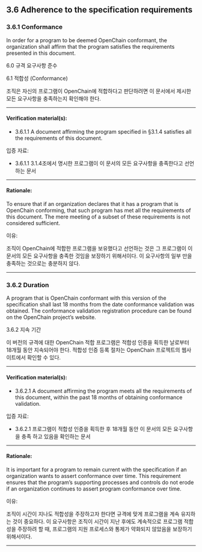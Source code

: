 ## 3.6 Adherence to the specification requirements

### 3.6.1 Conformance
In order for a program to be deemed OpenChain conformant, the organization shall affirm that the program satisfies the requirements presented in this document.

6.0 규격 요구사항 준수

6.1	적합성 (Conformance)

조직은 자신의 프로그램이 OpenChain에 적합하다고 판단하려면 이 문서에서 제시한 모든 요구사항을 충족하는지 확인해야 한다.

---

#### Verification material(s):
* 3.6.1.1 A document affirming the program specified in §3.1.4 satisfies all the requirements of this document.


입증 자료:

* 3.6.1.1 3.1.4조에서 명시한 프로그램이 이 문서의 모든 요구사항을 충족한다고 선언하는 문서


---

#### Rationale:
To ensure that if an organization declares that it has a program that is OpenChain conforming, that such program has met all the requirements of this document. The mere meeting of a subset of these requirements is not considered sufficient.


이유: 

조직이 OpenChain에 적합한 프로그램을 보유했다고 선언하는 것은 그 프로그램이 이 문서의 모든 요구사항을 충족한 것임을 보장하기 위해서이다. 이 요구사항의 일부 만을 충족하는 것으로는 충분하지 않다.

---

### 3.6.2 Duration
A program that is OpenChain conformant with this version of the specification shall last 18 months from the date conformance validation was obtained. The conformance validation registration procedure can be found on the OpenChain project’s website.


3.6.2 지속 기간

이 버전의 규격에 대한 OpenChain 적합 프로그램은 적합성 인증을 획득한 날로부터 18개월 동안 지속되어야 한다. 적합성 인증 등록 절차는 OpenChain 프로젝트의 웹사이트에서 확인할 수 있다. 

---

#### Verification material(s):

* 3.6.2.1 A document affirming the program meets all the requirements of this document, within the past 18 months of obtaining conformance validation.


입증 자료:
* 3.6.2.1 프로그램이 적합성 인증을 획득한 후 18개월 동안 이 문서의 모든 요구사항을 충족 하고 있음을 확인하는 문서

---

#### Rationale:
It is important for a program to remain current with the specification if an organization wants to assert conformance over time. This requirement ensures that the program’s supporting processes and controls do not erode if an organization continues to assert program conformance over time.


이유: 

조직이 시간이 지나도 적합성을 주장하고자 한다면 규격에 맞게 프로그램을 계속 유지하는 것이 중요하다. 이 요구사항은 조직이 시간이 지난 후에도 계속적으로 프로그램 적합성을 주장하려 할 때, 프로그램의 지원 프로세스와 통제가 약화되지 않았음을 보장하기 위해서이다. 

---

